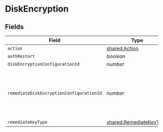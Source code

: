 # DiskEncryption


## Fields

| Field                                                                           | Type                                                                            | Required                                                                        | Description                                                                     | Example                                                                         |
| ------------------------------------------------------------------------------- | ------------------------------------------------------------------------------- | ------------------------------------------------------------------------------- | ------------------------------------------------------------------------------- | ------------------------------------------------------------------------------- |
| `action`                                                                        | [shared.Action](../../models/shared/action.md)                                  | :heavy_minus_sign:                                                              | N/A                                                                             |                                                                                 |
| `authRestart`                                                                   | *boolean*                                                                       | :heavy_minus_sign:                                                              | N/A                                                                             |                                                                                 |
| `diskEncryptionConfigurationId`                                                 | *number*                                                                        | :heavy_minus_sign:                                                              | N/A                                                                             | 1                                                                               |
| `remediateDiskEncryptionConfigurationId`                                        | *number*                                                                        | :heavy_minus_sign:                                                              | disk encryption ID to utilize for remediating institutional recovery key types. | 1                                                                               |
| `remediateKeyType`                                                              | [shared.RemediateKeyType](../../models/shared/remediatekeytype.md)              | :heavy_minus_sign:                                                              | N/A                                                                             |                                                                                 |